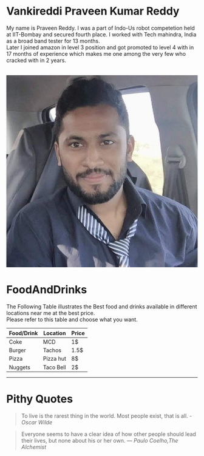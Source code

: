 # Vankireddi Praveen Kumar Reddy
  My name is Praveen Reddy. I was a part of Indo-Us robot competetion held at IIT-Bombay and secured fourth place. I worked with Tech mahindra, India as a broad band tester for 13 months.<br> Later I joined amazon in level 3 position and got promoted to level 4 with in 17 months of experience which makes me one among the very few who cracked with in 2 years.<br><br>


  ![My picture](/praveen1.jpg?raw=true)

# FoodAndDrinks
  The Following Table illustrates the Best food and drinks available in different locations near me at the best price.<br> Please refer to this table and choose what you want.

   | Food/Drink | Location | Price |
   | ---------- | -------- | ----- |
   |   Coke     |   MCD    |  1$   |
   |   Burger   |  Tachos  |  1.5$ |
   |   Pizza    | Pizza hut|  8$   |
   |   Nuggets  | Taco Bell|  2$   |

---

# Pithy Quotes
> To live is the rarest thing in the world. Most people exist, that is all.
                                                                          -*Oscar Wilde*

> Everyone seems to have a clear idea of how other people should lead their lives, but none about his or her own.
                                                                           ― *Paulo Coelho,The Alchemist*



